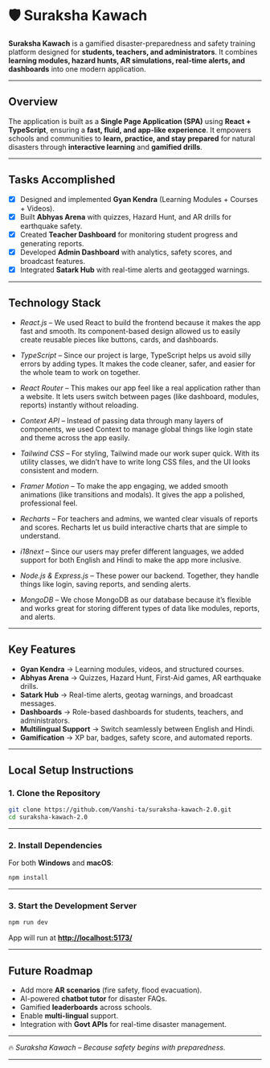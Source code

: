 # 🛡️ Suraksha Kawach

**Suraksha Kawach** is a gamified disaster-preparedness and safety training platform designed for **students, teachers, and administrators**.
It combines **learning modules, hazard hunts, AR simulations, real-time alerts, and dashboards** into one modern application.

---

## Overview

The application is built as a **Single Page Application (SPA)** using **React + TypeScript**, ensuring a **fast, fluid, and app-like experience**.
It empowers schools and communities to **learn, practice, and stay prepared** for natural disasters through **interactive learning** and **gamified drills**.

---

## Tasks Accomplished

* [x] Designed and implemented **Gyan Kendra** (Learning Modules + Courses + Videos).
* [x] Built **Abhyas Arena** with quizzes, Hazard Hunt, and AR drills for earthquake safety.
* [x] Created **Teacher Dashboard** for monitoring student progress and generating reports.
* [x] Developed **Admin Dashboard** with analytics, safety scores, and broadcast features.
* [x] Integrated **Satark Hub** with real-time alerts and geotagged warnings.

---

## Technology Stack 

- *React.js* – We used React to build the frontend because it makes the app fast and smooth. Its component-based design allowed us to easily create reusable pieces like buttons, cards, and dashboards.  

- *TypeScript* – Since our project is large, TypeScript helps us avoid silly errors by adding types. It makes the code cleaner, safer, and easier for the whole team to work on together.  

- *React Router* – This makes our app feel like a real application rather than a website. It lets users switch between pages (like dashboard, modules, reports) instantly without reloading.  

- *Context API* – Instead of passing data through many layers of components, we used Context to manage global things like login state and theme across the app easily.  

- *Tailwind CSS* – For styling, Tailwind made our work super quick. With its utility classes, we didn’t have to write long CSS files, and the UI looks consistent and modern.  

- *Framer Motion* – To make the app engaging, we added smooth animations (like transitions and modals). It gives the app a polished, professional feel.  

- *Recharts* – For teachers and admins, we wanted clear visuals of reports and scores. Recharts let us build interactive charts that are simple to understand.  

- *i18next* – Since our users may prefer different languages, we added support for both English and Hindi to make the app more inclusive.  

- *Node.js & Express.js* – These power our backend. Together, they handle things like login, saving reports, and sending alerts.  

- *MongoDB* – We chose MongoDB as our database because it’s flexible and works great for storing different types of data like modules, reports, and alerts.  

---

## Key Features

* **Gyan Kendra** → Learning modules, videos, and structured courses.
* **Abhyas Arena** → Quizzes, Hazard Hunt, First-Aid games, AR earthquake drills.
* **Satark Hub** → Real-time alerts, geotag warnings, and broadcast messages.
* **Dashboards** → Role-based dashboards for students, teachers, and administrators.
* **Multilingual Support** → Switch seamlessly between English and Hindi.
* **Gamification** → XP bar, badges, safety score, and automated reports.

---

## Local Setup Instructions

### 1. Clone the Repository

```bash
git clone https://github.com/Vanshi-ta/suraksha-kawach-2.0.git
cd suraksha-kawach-2.0
```

---

### 2. Install Dependencies

For both **Windows** and **macOS**:

```bash
npm install
```

---

### 3. Start the Development Server

```bash
npm run dev
```

App will run at **[http://localhost:5173/](http://localhost:5173/)**

---

## Future Roadmap

* Add more **AR scenarios** (fire safety, flood evacuation).
* AI-powered **chatbot tutor** for disaster FAQs.
* Gamified **leaderboards** across schools.
* Enable **multi-lingual** support.
* Integration with **Govt APIs** for real-time disaster management.

---

🔥 *Suraksha Kawach – Because safety begins with preparedness.*

---
